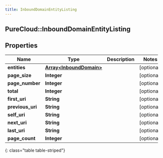 ```yaml
---
title: InboundDomainEntityListing
---
```

## PureCloud::InboundDomainEntityListing

## Properties

|Name | Type | Description | Notes|
|------------ | ------------- | ------------- | -------------|
| **entities** | [**Array&lt;InboundDomain&gt;**](InboundDomain.html) |  | [optional] |
| **page_size** | **Integer** |  | [optional] |
| **page_number** | **Integer** |  | [optional] |
| **total** | **Integer** |  | [optional] |
| **first_uri** | **String** |  | [optional] |
| **previous_uri** | **String** |  | [optional] |
| **self_uri** | **String** |  | [optional] |
| **next_uri** | **String** |  | [optional] |
| **last_uri** | **String** |  | [optional] |
| **page_count** | **Integer** |  | [optional] |
{: class="table table-striped"}


